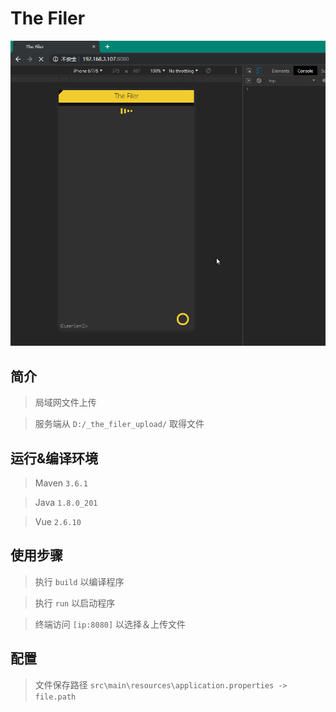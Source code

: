 # The Filer

![](PREVIEW.gif)

## 简介

> 局域网文件上传

> 服务端从 `D:/_the_filer_upload/` 取得文件

## 运行&编译环境

> Maven `3.6.1`

> Java `1.8.0_201`

> Vue `2.6.10`

## 使用步骤

> 执行 `build` 以编译程序

> 执行 `run` 以启动程序

> 终端访问 `[ip:8080]` 以选择＆上传文件

## 配置

> 文件保存路径 `src\main\resources\application.properties -> file.path`
